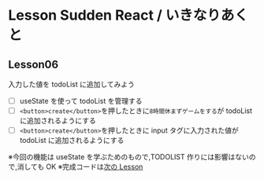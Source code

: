 # Lesson Sudden React / いきなりあくと

## Lesson06

入力した値を todoList に追加してみよう

- [ ] useState を使って todoList を管理する
- [ ] `<button>create</button>`を押したときに`8時間休まずゲームをする`が todoList に追加されるようにする
- [ ] `<button>create</button>`を押したときに input タグに入力された値が todoList に追加されるようにする

※今回の機能は useState を学ぶためのもので,TODOLIST 作りには影響はないので,消しても OK
※完成コードは[次の Lesson](/lesson05)

